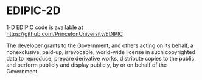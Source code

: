 # EDIPIC-2D

1-D EDIPIC code is available at https://github.com/PrincetonUniversity/EDIPIC 


The developer grants to the Government, and others acting on its behalf, a nonexclusive, paid-up, irrevocable, world-wide license in such copyrighted data to reproduce, prepare derivative works, distribute copies to the public, and perform publicly and display publicly, by or on behalf of the Government.
